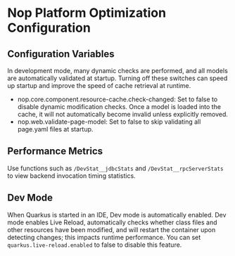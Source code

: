 # Nop Platform Optimization Configuration

## Configuration Variables
In development mode, many dynamic checks are performed, and all models are automatically validated at startup. Turning off these switches can speed up startup and improve the speed of cache retrieval at runtime.

* nop.core.component.resource-cache.check-changed: Set to false to disable dynamic modification checks.
  Once a model is loaded into the cache, it will not automatically become invalid unless explicitly removed.
* nop.web.validate-page-model: Set to false to skip validating all page.yaml files at startup.

## Performance Metrics

Use functions such as `/DevStat__jdbcStats` and `/DevStat__rpcServerStats` to view backend invocation timing statistics.

## Dev Mode
When Quarkus is started in an IDE, Dev mode is automatically enabled. Dev mode enables Live Reload, automatically checks whether class files and other resources have been modified, and will restart the container upon detecting changes; this impacts runtime performance.
You can set `quarkus.live-reload.enabled` to false to disable this feature.
<!-- SOURCE_MD5:fae3d04b096196257434102c7b66a72b-->
